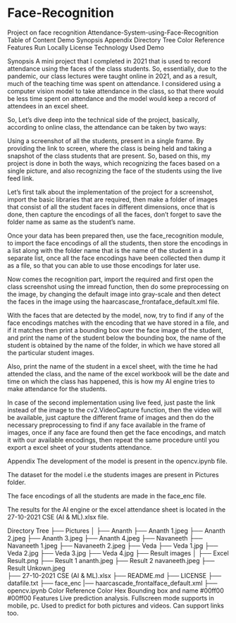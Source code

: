 # Face-Recognition
Project on face recognition
Attendance-System-using-Face-Recognition
Table of Content
Demo
Synopsis
Appendix
Directory Tree
Color Reference
Features
Run Locally
License
Technology Used
Demo
 

Synopsis
A mini project that I completed in 2021 that is used to record attendance using the faces of the class students. So, essentially, due to the pandemic, our class lectures were taught online in 2021, and as a result, much of the teaching time was spent on attendance. I considered using a computer vision model to take attendance in the class, so that there would be less time spent on attendance and the model would keep a record of attendees in an excel sheet.

So, Let’s dive deep into the technical side of the project, basically, according to online class, the attendance can be taken by two ways:

Using a screenshot of all the students, present in a single frame.
By providing the link to screen, where the class is being held and taking a snapshot of the class students that are present.
So, based on this, my project is done in both the ways, which recognizing the faces based on a single picture, and also recognizing the face of the students using the live feed link.

Let’s first talk about the implementation of the project for a screenshot, import the basic libraries that are required, then make a folder of images that consist of all the student faces in different dimensions, once that is done, then capture the encodings of all the faces, don’t forget to save the folder name as same as the student’s name.

Once your data has been prepared then, use the face_recognition module, to import the face encodings of all the students, then store the encodings in a list along with the folder name that is the name of the student in a separate list, once all the face encodings have been collected then dump it as a file, so that you can able to use those encodings for later use.

Now comes the recognition part, import the required and first open the class screenshot using the imread function, then do some preprocessing on the image, by changing the default image into gray-scale and then detect the faces in the image using the haarcascase_frontaface_default.xml file.

With the faces that are detected by the model, now, try to find if any of the face encodings matches with the encoding that we have stored in a file, and if it matches then print a bounding box over the face image of the student, and print the name of the student below the bounding box, the name of the student is obtained by the name of the folder, in which we have stored all the particular student images.

Also, print the name of the student in a excel sheet, with the time he had attended the class, and the name of the excel workbook will be the date and time on which the class has happened, this is how my AI engine tries to make attendance for the students.

In case of the second implementation using live feed, just paste the link instead of the image to the cv2.VideoCapture function, then the video will be available, just capture the different frame of images and then do the necessary preprocessing to find if any face available in the frame of images, once if any face are found then get the face encodings, and match it with our available encodings, then repeat the same procedure until you export a excel sheet of your students attendance.

Appendix
The development of the model is present in the opencv.ipynb file.

The dataset for the model i.e the students images are present in Pictures folder.

The face encodings of all the students are made in the face_enc file.

The results for the AI engine or the excel attendance sheet is located in the 27-10-2021 CSE (AI & ML).xlsx file.

Directory Tree
├── Pictures
│   ├── Ananth
        ├── Ananth 1.jpeg
        ├── Ananth 2.jpeg
        ├── Ananth 3.jpeg
        ├── Ananth 4.jpeg
    ├── Navaneeth
        ├── Navaneeth 1.jpeg
        ├── Navaneeth 2.jpeg
    ├── Veda
        ├── Veda 1.jpg
        ├── Veda 2.jpg
        ├── Veda 3.jpg
        ├── Veda 4.jpg
├── Result images
│   ├── Excel Result.png
    ├── Result 1 ananth.jpeg
    ├── Result 2 navaneeth.jpeg
    ├── Result Unkown.jpeg    
├── 27-10-2021 CSE (AI & ML).xlsx
├── README.md
├── LICENSE
├── datafile.txt
├── face_enc
|── haarcascade_frontalface_default.xml
├── opencv.ipynb
Color Reference
Color	Hex
Bounding box and name	#00ff00 #00ff00
Features
Live prediction analysis.
Fullscreen mode supports in mobile, pc.
Used to predict for both pictures and videos.
Can support links too.
